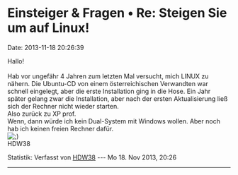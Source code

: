 Einsteiger & Fragen • Re: Steigen Sie um auf Linux!
===================================================

Date: 2013-11-18 20:26:39

Hallo!\
\
Hab vor ungefähr 4 Jahren zum letzten Mal versucht, mich LINUX zu
nähern. Die Ubuntu-CD von einem österreichischen Verwandten war schnell
eingelegt, aber die erste Installation ging in die Hose. Ein Jahr später
gelang zwar die Installation, aber nach der ersten Aktualisierung ließ
sich der Rechner nicht wieder starten.\
Also zurück zu XP prof.\
Wenn, dann würde ich kein Dual-System mit Windows wollen. Aber noch hab
ich keinen freien Rechner dafür.\
![;)](http://forum.suma-ev.de/images/smilies/icon_e_wink.gif "Zwinkern")\
HDW38

Statistik: Verfasst von
[HDW38](http://forum.suma-ev.de/memberlist.php?mode=viewprofile&u=120)
--- Mo 18. Nov 2013, 20:26

------------------------------------------------------------------------
